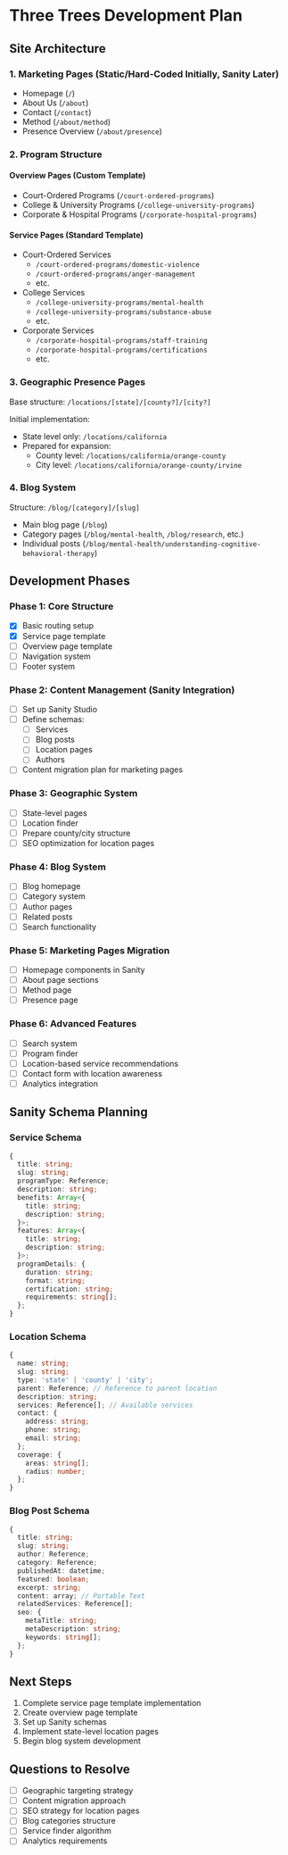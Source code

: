 # Three Trees Development Plan

## Site Architecture

### 1. Marketing Pages (Static/Hard-Coded Initially, Sanity Later)
- Homepage (`/`)
- About Us (`/about`)
- Contact (`/contact`)
- Method (`/about/method`)
- Presence Overview (`/about/presence`)

### 2. Program Structure
#### Overview Pages (Custom Template)
- Court-Ordered Programs (`/court-ordered-programs`)
- College & University Programs (`/college-university-programs`)
- Corporate & Hospital Programs (`/corporate-hospital-programs`)

#### Service Pages (Standard Template)
- Court-Ordered Services
  - `/court-ordered-programs/domestic-violence`
  - `/court-ordered-programs/anger-management`
  - etc.
- College Services
  - `/college-university-programs/mental-health`
  - `/college-university-programs/substance-abuse`
  - etc.
- Corporate Services
  - `/corporate-hospital-programs/staff-training`
  - `/corporate-hospital-programs/certifications`
  - etc.

### 3. Geographic Presence Pages
Base structure: `/locations/[state]/[county?]/[city?]`

Initial implementation:
- State level only: `/locations/california`
- Prepared for expansion:
  - County level: `/locations/california/orange-county`
  - City level: `/locations/california/orange-county/irvine`

### 4. Blog System
Structure: `/blog/[category]/[slug]`
- Main blog page (`/blog`)
- Category pages (`/blog/mental-health`, `/blog/research`, etc.)
- Individual posts (`/blog/mental-health/understanding-cognitive-behavioral-therapy`)

## Development Phases

### Phase 1: Core Structure
- [x] Basic routing setup
- [x] Service page template
- [ ] Overview page template
- [ ] Navigation system
- [ ] Footer system

### Phase 2: Content Management (Sanity Integration)
- [ ] Set up Sanity Studio
- [ ] Define schemas:
  - [ ] Services
  - [ ] Blog posts
  - [ ] Location pages
  - [ ] Authors
- [ ] Content migration plan for marketing pages

### Phase 3: Geographic System
- [ ] State-level pages
- [ ] Location finder
- [ ] Prepare county/city structure
- [ ] SEO optimization for location pages

### Phase 4: Blog System
- [ ] Blog homepage
- [ ] Category system
- [ ] Author pages
- [ ] Related posts
- [ ] Search functionality

### Phase 5: Marketing Pages Migration
- [ ] Homepage components in Sanity
- [ ] About page sections
- [ ] Method page
- [ ] Presence page

### Phase 6: Advanced Features
- [ ] Search system
- [ ] Program finder
- [ ] Location-based service recommendations
- [ ] Contact form with location awareness
- [ ] Analytics integration

## Sanity Schema Planning

### Service Schema
```typescript
{
  title: string;
  slug: string;
  programType: Reference;
  description: string;
  benefits: Array<{
    title: string;
    description: string;
  }>;
  features: Array<{
    title: string;
    description: string;
  }>;
  programDetails: {
    duration: string;
    format: string;
    certification: string;
    requirements: string[];
  };
}
```

### Location Schema
```typescript
{
  name: string;
  slug: string;
  type: 'state' | 'county' | 'city';
  parent: Reference; // Reference to parent location
  description: string;
  services: Reference[]; // Available services
  contact: {
    address: string;
    phone: string;
    email: string;
  };
  coverage: {
    areas: string[];
    radius: number;
  };
}
```

### Blog Post Schema
```typescript
{
  title: string;
  slug: string;
  author: Reference;
  category: Reference;
  publishedAt: datetime;
  featured: boolean;
  excerpt: string;
  content: array; // Portable Text
  relatedServices: Reference[];
  seo: {
    metaTitle: string;
    metaDescription: string;
    keywords: string[];
  };
}
```

## Next Steps
1. Complete service page template implementation
2. Create overview page template
3. Set up Sanity schemas
4. Implement state-level location pages
5. Begin blog system development

## Questions to Resolve
- [ ] Geographic targeting strategy
- [ ] Content migration approach
- [ ] SEO strategy for location pages
- [ ] Blog categories structure
- [ ] Service finder algorithm
- [ ] Analytics requirements 